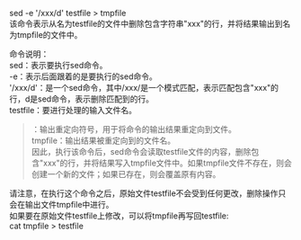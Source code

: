 sed -e '/xxx/d' testfile > tmpfile   
该命令表示从名为testfile的文件中删除包含字符串"xxx"的行，并将结果输出到名为tmpfile的文件中。

命令说明：   
sed：表示要执行sed命令。   
-e：表示后面跟着的是要执行的sed命令。   
'/xxx/d'：是一个sed命令，其中/xxx/是一个模式匹配，表示匹配包含"xxx"的行，d是sed命令，表示删除匹配到的行。   
testfile：要进行处理的输入文件名。  
>：输出重定向符号，用于将命令的输出结果重定向到文件。   
tmpfile：输出结果被重定向到的文件名。   
因此，执行该命令后，sed命令会读取testfile文件的内容，删除包含"xxx"的行，并将结果写入tmpfile文件中。如果tmpfile文件不存在，则会创建一个新的文件；如果已存在，则会覆盖原有内容。   

请注意，在执行这个命令之后，原始文件testfile不会受到任何更改，删除操作只会在输出文件tmpfile中进行。   
如果要在原始文件testfile上修改，可以将tmpfile再写回testfile:   
cat tmpfile > testfile


